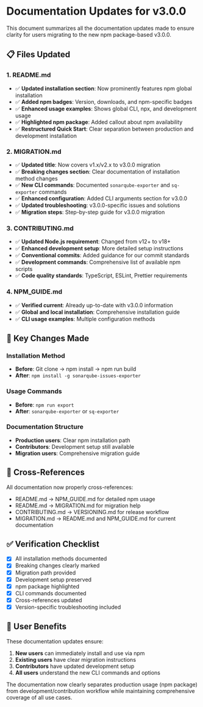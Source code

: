 # Documentation Updates for v3.0.0

This document summarizes all the documentation updates made to ensure clarity for users migrating to the new npm package-based v3.0.0.

## 📋 Files Updated

### 1. README.md

- ✅ **Updated installation section**: Now prominently features npm global installation
- ✅ **Added npm badges**: Version, downloads, and npm-specific badges
- ✅ **Enhanced usage examples**: Shows global CLI, npx, and development usage
- ✅ **Highlighted npm package**: Added callout about npm availability
- ✅ **Restructured Quick Start**: Clear separation between production and development installation

### 2. MIGRATION.md

- ✅ **Updated title**: Now covers v1.x/v2.x to v3.0.0 migration
- ✅ **Breaking changes section**: Clear documentation of installation method changes
- ✅ **New CLI commands**: Documented `sonarqube-exporter` and `sq-exporter` commands
- ✅ **Enhanced configuration**: Added CLI arguments section for v3.0.0
- ✅ **Updated troubleshooting**: v3.0.0-specific issues and solutions
- ✅ **Migration steps**: Step-by-step guide for v3.0.0 migration

### 3. CONTRIBUTING.md

- ✅ **Updated Node.js requirement**: Changed from v12+ to v18+
- ✅ **Enhanced development setup**: More detailed setup instructions
- ✅ **Conventional commits**: Added guidance for our commit standards
- ✅ **Development commands**: Comprehensive list of available npm scripts
- ✅ **Code quality standards**: TypeScript, ESLint, Prettier requirements

### 4. NPM_GUIDE.md

- ✅ **Verified current**: Already up-to-date with v3.0.0 information
- ✅ **Global and local installation**: Comprehensive installation guide
- ✅ **CLI usage examples**: Multiple configuration methods

## 🎯 Key Changes Made

### Installation Method

- **Before**: Git clone → npm install → npm run build
- **After**: `npm install -g sonarqube-issues-exporter`

### Usage Commands

- **Before**: `npm run export`
- **After**: `sonarqube-exporter` or `sq-exporter`

### Documentation Structure

- **Production users**: Clear npm installation path
- **Contributors**: Development setup still available
- **Migration users**: Comprehensive migration guide

## 🔗 Cross-References

All documentation now properly cross-references:

- README.md → NPM_GUIDE.md for detailed npm usage
- README.md → MIGRATION.md for migration help
- CONTRIBUTING.md → VERSIONING.md for release workflow
- MIGRATION.md → README.md and NPM_GUIDE.md for current documentation

## ✅ Verification Checklist

- [x] All installation methods documented
- [x] Breaking changes clearly marked
- [x] Migration path provided
- [x] Development setup preserved
- [x] npm package highlighted
- [x] CLI commands documented
- [x] Cross-references updated
- [x] Version-specific troubleshooting included

## 📝 User Benefits

These documentation updates ensure:

1. **New users** can immediately install and use via npm
2. **Existing users** have clear migration instructions
3. **Contributors** have updated development setup
4. **All users** understand the new CLI commands and options

The documentation now clearly separates production usage (npm package) from development/contribution workflow while maintaining comprehensive coverage of all use cases.
